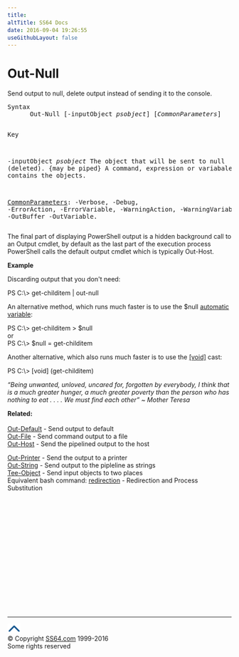 ```yaml
---
title:
altTitle: SS64 Docs
date: 2016-09-04 19:26:55
useGithubLayout: false
---
```

<!-- #BeginLibraryItem "/Library/head_ps.lbi" --><!-- #EndLibraryItem --><h1>Out-Null</h1> 
<p>Send output to null, delete output instead of sending it to the console.</p>
<pre>Syntax
      Out-Null [-inputObject <i>psobject</i>] [<i>CommonParameters</i>]

Key

   -inputObject <i>psobject</i>
       The object that will be sent to null (deleted). {may be piped}
       A command, expression or variabale that contains the objects.

   <a href="common.html">CommonParameters</a>:
       -Verbose, -Debug, -ErrorAction, -ErrorVariable, -WarningAction, -WarningVariable,
       -OutBuffer -OutVariable.</pre>
<p>
  The final part of displaying PowerShell output is a hidden background call to an Output cmdlet, by default as the last part of the execution process PowerShell calls the default output cmdlet which is typically Out-Host.</p>
<p><b>Example</b></p>
<p>Discarding output that you don't need:</p>
<p><span class="code">PS C:\&gt; get-childitem | out-null</span></p>
<p>An alternative method, which runs much faster is to use the <span class="code">$null</span> <a href="syntax-automatic-variables.html">automatic variable</a>:</p>
<p><span class="code">PS C:\&gt; get-childitem &gt; $null</span><br>
or<br>
<span class="code">PS C:\&gt; $null = get-childitem </span></p>
<p>Another alternative, which also runs much faster is to use the <a href="syntax-datatypes.html">[void]</a> cast: </p>
<p class="code">PS C:\&gt; [void] (get-childitem)</p>
<p class="quote"><i>“Being unwanted, unloved, uncared for, forgotten by everybody, I think that is a much greater hunger, a much greater poverty than the person who
has nothing to eat . . . . We must find each other” ~ Mother Teresa</i></p>
<p><b>Related:</b><br>
  <br>
  <a href="out-default.html">Out-Default</a> - Send output to default<br>
<a href="out-file.html">Out-File</a> - Send command output to a file <br>
<a href="out-host.html">Out-Host</a> - Send the pipelined output to the host <br>

<a href="out-printer.html">Out-Printer</a> - Send the output to a printer <br>
<a href="out-string.html">Out-String</a> - Send output to the pipleline as strings<br>
<a href="tee-object.html">Tee-Object</a> - Send input objects to two places<br>
Equivalent bash command: <a href="../bash/syntax-redirection.html">redirection</a> - Redirection and Process Substitution</p><!-- #BeginLibraryItem "/Library/foot_ps.lbi" --><p>
<!-- PowerShell300 -->
<ins class="adsbygoogle" style="display:inline-block;width:300px;height:250px" data-ad-client="ca-pub-6140977852749469" data-ad-slot="6253539900"></ins>
<script>
(adsbygoogle = window.adsbygoogle || []).push({});
</script></p>
<hr>
<div id="bl" class="footer"><a href="out-null.html#"><img src="../images/top.png" width="30" height="22" alt="Back to the Top"></a></div>
<div id="br" class="footer, tagline">© Copyright <a href="http://ss64.com/">SS64.com</a> 1999-2016<br>
Some rights reserved</div><!-- #EndLibraryItem -->

